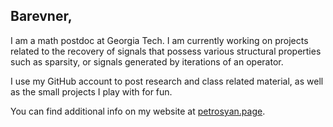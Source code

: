 ## Barevner, 

I am a math postdoc at Georgia Tech. I am currently working on projects related to the recovery of signals that possess various structural properties such as sparsity, or signals generated by iterations of an operator. 

I use my GitHub account to post research and class related material, as well as the small projects I play with for fun. 

You can find additional info on my website at [petrosyan.page](https://petrosyan.page).

<!--
**a-petr/a-petr** is a ✨ _special_ ✨ repository because its `README.md` (this file) appears on your GitHub profile.

Here are some ideas to get you started:

- 🔭 I’m currently working on ...
- 🌱 I’m currently learning ...
- 👯 I’m looking to collaborate on ...
- 🤔 I’m looking for help with ...
- 💬 Ask me about ...
- 📫 How to reach me: ...
- 😄 Pronouns: ...
- ⚡ Fun fact: ...
-->
